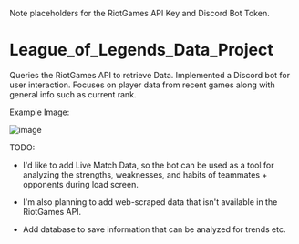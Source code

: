 Note placeholders for the RiotGames API Key and Discord Bot Token.

# League_of_Legends_Data_Project
Queries the RiotGames API to retrieve Data. Implemented a Discord bot for user interaction.
Focuses on player data from recent games along with general info such as current rank.

Example Image:

![image](https://user-images.githubusercontent.com/97141856/232135657-783ba2c0-54af-4e75-8623-99dbd45f3141.png)


TODO:

- I'd like to add Live Match Data, so the bot can be used as a tool for analyzing the strengths, weaknesses, and habits of teammates + opponents during load screen.

- I'm also planning to add web-scraped data that isn't available in the RiotGames API.

- Add database to save information that can be analyzed for trends etc.
